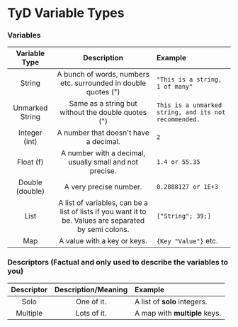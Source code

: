 # TyD Variable Types

### Variables

| Variable Type | Description | Example |
| :---: | :---: | :--- |
| String | A bunch of words, numbers etc. surrounded in double quotes \("\) | `"This is a string, 1 of many"` |
| Unmarked String | Same as a string but without the double quotes \("\) | `This is a unmarked string, and its not recommended.` |
| Integer \(int\) | A number that doesn't have a decimal. | `2` |
| Float \(f\) | A number with a decimal, usually small and not precise. | `1.4 or 55.35` |
| Double \(double\) | A very precise number. | `0.2888127 or 1E+3` |
| List | A list of variables, can be a list of lists if you want it to be. Values are separated by semi colons. | `["String"; 39;]` |
| Map | A value with a key or keys. | `{Key "Value"}` etc. |

### Descriptors \(Factual and only used to describe the variables to you\)

| Descriptor | Description/Meaning | Example |
| :---: | :---: | :--- |
| Solo | One of it. | A list of **solo** integers. |
| Multiple | Lots of it. | A map with **multiple** keys. |

